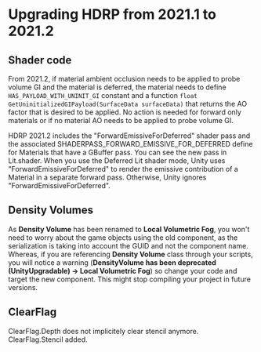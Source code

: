 # Upgrading HDRP from 2021.1 to 2021.2

## Shader code

From 2021.2, if material ambient occlusion needs to be applied to probe volume GI and the material is deferred, the material needs to define `HAS_PAYLOAD_WITH_UNINIT_GI` constant and a function `float GetUninitializedGIPayload(SurfaceData surfaceData)` that returns the AO factor that is desired to be applied. No action is needed for forward only materials or if no material AO needs to be applied to probe volume GI.

HDRP 2021.2 includes the "ForwardEmissiveForDeferred" shader pass and the associated SHADERPASS_FORWARD_EMISSIVE_FOR_DEFERRED define for Materials that have a GBuffer pass. You can see the new pass in Lit.shader. When you use the Deferred Lit shader mode, Unity uses "ForwardEmissiveForDeferred" to render the emissive contribution of a Material in a separate forward pass. Otherwise, Unity ignores "ForwardEmissiveForDeferred".

## Density Volumes

As **Density Volume** has been renamed to **Local Volumetric Fog**, you won't need to worry about the game objects using the old component, as the serialization is taking into account the GUID and not the component name. Whereas, if you are referencing **Density Volume** class through your scripts, you will notice a warning (**DensityVolume has been deprecated (UnityUpgradable) -> Local Volumetric Fog**) so change your code and target the new component. This might stop compiling your project in future versions.

## ClearFlag

ClearFlag.Depth does not implicitely clear stencil anymore. ClearFlag.Stencil added.


